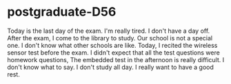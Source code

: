 # postgraduate-D56
Today is the last day of the exam. I'm really tired. I don't have a day off. After the exam, I come to the library to study. Our school is not a special one. I don't know what other schools are like. Today, I recited the wireless sensor test before the exam. I didn't expect that all the test questions were homework questions, The embedded test in the afternoon is really difficult. I don't know what to say. I don't study all day. I really want to have a good rest.
